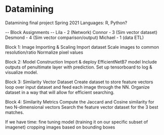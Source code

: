# Datamining
Datamining final project Spring 2021
Languages: R, Python?

-- Block Assignments --
Lila - 2 (Network)
Connor - 3 (Sim vector dataset)
Desmond - 4 (Sim vector comparison/output)
Michael - 1 (data ETL)

Block 1: Image Importing & Scaling
  Import dataset
  Scale images to common resolution/ratio
  Normalize pixel values
  
Block 2: Model Construction
  Import & deploy EfficientNetB7 model
  Include outputs of penultimate layer with prediction. 
  Set up tensorboard to log & visualize model.
  
Block 3: Similarity Vector Dataset
  Create dataset to store feature vectors
  loop over input dataset and feed each image through the NN.
  Organize dataset in a way that will allow for efficient searching.
  
Block 4: Similarity Metrics
  Compute the Jaccard and Cosine similarity for two N-dimensional vectors
  Search the feature vector dataset for the 3 best matches. 

If we have time:
  fine tuning model (training it on our specific subset of imagenet)
  cropping images based on bounding boxes
